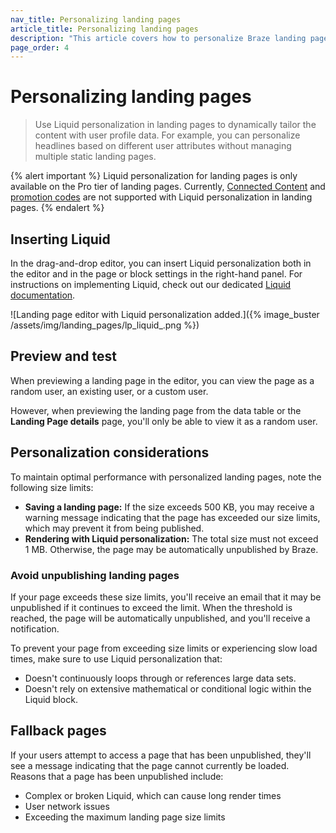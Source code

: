 ```yaml
---
nav_title: Personalizing landing pages
article_title: Personalizing landing pages
description: "This article covers how to personalize Braze landing pages with the drag-and-drop editor."
page_order: 4
---
```


# Personalizing landing pages

> Use Liquid personalization in landing pages to dynamically tailor the content with user profile data. For example, you can personalize headlines based on different user attributes without managing multiple static landing pages.

{% alert important %}
Liquid personalization for landing pages is only available on the Pro tier of landing pages. Currently, [Connected Content]({{site.baseurl}}/user_guide/personalization_and_dynamic_content/connected_content) and [promotion codes]({{site.baseurl}}/user_guide/personalization_and_dynamic_content/promotion_codes) are not supported with Liquid personalization in landing pages.
{% endalert %}

## Inserting Liquid

In the drag-and-drop editor, you can insert Liquid personalization both in the editor and in the page or block settings in the right-hand panel. For instructions on implementing Liquid, check out our dedicated [Liquid documentation]({{site.baseurl}}/user_guide/personalization_and_dynamic_content/liquid/using_liquid/#using-liquid-1).

![Landing page editor with Liquid personalization added.]({% image_buster /assets/img/landing_pages/lp_liquid_.png %})

## Preview and test

When previewing a landing page in the editor, you can view the page as a random user, an existing user, or a custom user.

However, when previewing the landing page from the data table or the **Landing Page details** page, you'll only be able to view it as a random user.

## Personalization considerations

To maintain optimal performance with personalized landing pages, note the following size limits:

- **Saving a landing page:** If the size exceeds 500&nbsp;KB, you may receive a warning message indicating that the page has exceeded our size limits, which may prevent it from being published.
- **Rendering with Liquid personalization:** The total size must not exceed 1&nbsp;MB. Otherwise, the page may be automatically unpublished by Braze.

### Avoid unpublishing landing pages

If your page exceeds these size limits, you'll receive an email that it may be unpublished if it continues to exceed the limit. When the threshold is reached, the page will be automatically unpublished, and you'll receive a notification.

To prevent your page from exceeding size limits or experiencing slow load times, make sure to use Liquid personalization that:

- Doesn't continuously loops through or references large data sets.
- Doesn't rely on extensive mathematical or conditional logic within the Liquid block.

## Fallback pages

If your users attempt to access a page that has been unpublished, they'll see a message indicating that the page cannot currently be loaded. Reasons that a page has been unpublished include:

- Complex or broken Liquid, which can cause long render times
- User network issues
- Exceeding the maximum landing page size limits
